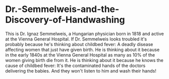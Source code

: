 # Dr.-Semmelweis-and-the-Discovery-of-Handwashing
This is Dr. Ignaz Semmelweis, a Hungarian physician born in 1818 and active at the Vienna General Hospital. If Dr. Semmelweis looks troubled it's probably because he's thinking about childbed fever: A deadly disease affecting women that just have given birth. He is thinking about it because in the early 1840s at the Vienna General Hospital as many as 10% of the women giving birth die from it. He is thinking about it because he knows the cause of childbed fever: It's the contaminated hands of the doctors delivering the babies. And they won't listen to him and wash their hands!
